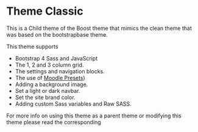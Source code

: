 # Theme Classic

This is a Child theme of the Boost theme that mimics the clean theme that was based on the bootstrapbase theme.

This theme supports

* Bootstrap 4 Sass and JavaScript
* The 1, 2 and 3 column grid.
* The settings and navigation blocks.
* The use of [Moodle Presets](https://docs.moodle.org/dev/Boost_Presets))
* Adding a background image.
* Set a light or dark navbar.
* Set the site brand color.
* Adding custom Sass variables and Raw SASS.

For more info on using this theme as a parent theme or modifying this theme please read the corresponding 
